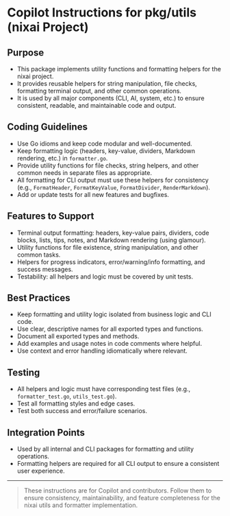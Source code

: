 # Copilot Instructions for pkg/utils (nixai Project)

## Purpose
- This package implements utility functions and formatting helpers for the nixai project.
- It provides reusable helpers for string manipulation, file checks, formatting terminal output, and other common operations.
- It is used by all major components (CLI, AI, system, etc.) to ensure consistent, readable, and maintainable code and output.

## Coding Guidelines
- Use Go idioms and keep code modular and well-documented.
- Keep formatting logic (headers, key-value, dividers, Markdown rendering, etc.) in `formatter.go`.
- Provide utility functions for file checks, string helpers, and other common needs in separate files as appropriate.
- All formatting for CLI output must use these helpers for consistency (e.g., `FormatHeader`, `FormatKeyValue`, `FormatDivider`, `RenderMarkdown`).
- Add or update tests for all new features and bugfixes.

## Features to Support
- Terminal output formatting: headers, key-value pairs, dividers, code blocks, lists, tips, notes, and Markdown rendering (using glamour).
- Utility functions for file existence, string manipulation, and other common tasks.
- Helpers for progress indicators, error/warning/info formatting, and success messages.
- Testability: all helpers and logic must be covered by unit tests.

## Best Practices
- Keep formatting and utility logic isolated from business logic and CLI code.
- Use clear, descriptive names for all exported types and functions.
- Document all exported types and methods.
- Add examples and usage notes in code comments where helpful.
- Use context and error handling idiomatically where relevant.

## Testing
- All helpers and logic must have corresponding test files (e.g., `formatter_test.go`, `utils_test.go`).
- Test all formatting styles and edge cases.
- Test both success and error/failure scenarios.

## Integration Points
- Used by all internal and CLI packages for formatting and utility operations.
- Formatting helpers are required for all CLI output to ensure a consistent user experience.

---
> These instructions are for Copilot and contributors. Follow them to ensure consistency, maintainability, and feature completeness for the nixai utils and formatter implementation.
